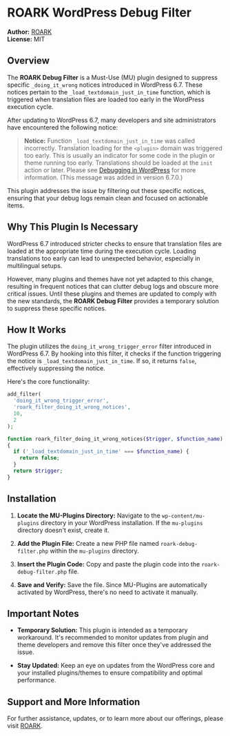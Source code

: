 # ROARK WordPress Debug Filter

**Author:** [ROARK](https://roark.at)\
**License:** MIT

## Overview

The **ROARK Debug Filter** is a Must-Use (MU) plugin designed to suppress specific `_doing_it_wrong` notices introduced in WordPress 6.7. These notices pertain to the `_load_textdomain_just_in_time` function, which is triggered when translation files are loaded too early in the WordPress execution cycle.

After updating to WordPress 6.7, many developers and site administrators have encountered the following notice:

> **Notice:** Function `_load_textdomain_just_in_time` was called incorrectly. Translation loading for the `<plugin>` domain was triggered too early. This is usually an indicator for some code in the plugin or theme running too early. Translations should be loaded at the `init` action or later. Please see [Debugging in WordPress](https://developer.wordpress.org/advanced-administration/debug/debug-wordpress/) for more information. (This message was added in version 6.7.0.)

This plugin addresses the issue by filtering out these specific notices, ensuring that your debug logs remain clean and focused on actionable items.

## Why This Plugin Is Necessary

WordPress 6.7 introduced stricter checks to ensure that translation files are loaded at the appropriate time during the execution cycle. Loading translations too early can lead to unexpected behavior, especially in multilingual setups.

However, many plugins and themes have not yet adapted to this change, resulting in frequent notices that can clutter debug logs and obscure more critical issues. Until these plugins and themes are updated to comply with the new standards, the **ROARK Debug Filter** provides a temporary solution to suppress these specific notices.

## How It Works

The plugin utilizes the `doing_it_wrong_trigger_error` filter introduced in WordPress 6.7. By hooking into this filter, it checks if the function triggering the notice is `_load_textdomain_just_in_time`. If so, it returns `false`, effectively suppressing the notice.

Here's the core functionality:

```php
add_filter(
  'doing_it_wrong_trigger_error',
  'roark_filter_doing_it_wrong_notices',
  10,
  2
);

function roark_filter_doing_it_wrong_notices($trigger, $function_name)
{
  if ('_load_textdomain_just_in_time' === $function_name) {
    return false;
  }
  return $trigger;
}
```

## Installation

1. **Locate the MU-Plugins Directory:**
   Navigate to the `wp-content/mu-plugins` directory in your WordPress installation. If the `mu-plugins` directory doesn't exist, create it.

2. **Add the Plugin File:**
   Create a new PHP file named `roark-debug-filter.php` within the `mu-plugins` directory.

3. **Insert the Plugin Code:**
   Copy and paste the plugin code into the `roark-debug-filter.php` file.

4. **Save and Verify:**
   Save the file. Since MU-Plugins are automatically activated by WordPress, there's no need to activate it manually.

## Important Notes

- **Temporary Solution:** This plugin is intended as a temporary workaround. It's recommended to monitor updates from plugin and theme developers and remove this filter once they've addressed the issue.

- **Stay Updated:** Keep an eye on updates from the WordPress core and your installed plugins/themes to ensure compatibility and optimal performance.

## Support and More Information

For further assistance, updates, or to learn more about our offerings, please visit [ROARK](https://roark.at).
